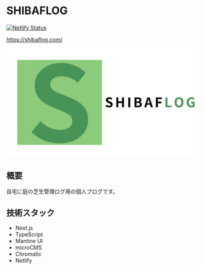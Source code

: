 # SHIBAFLOG

[![Netlify Status](https://api.netlify.com/api/v1/badges/7e3c8046-616a-4da6-9091-1a2cf8c25f12/deploy-status)](https://app.netlify.com/sites/shibaflog/deploys)

https://shibaflog.com/

![header](public/ogp.png)

## 概要

自宅に庭の芝生管理ログ用の個人ブログです。

## 技術スタック

- Next.js
- TypeScript
- Mantine UI
- microCMS
- Chromatic
- Netlify
